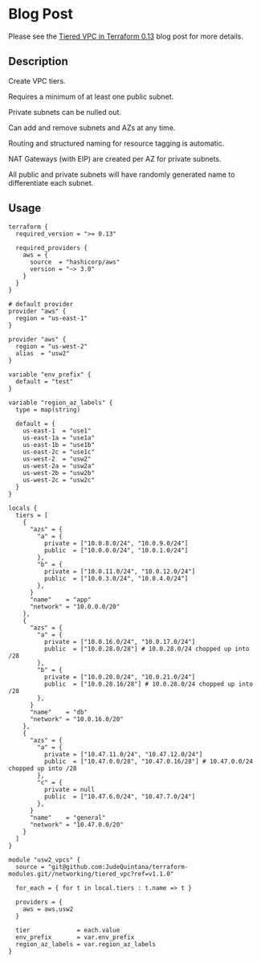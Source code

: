 # Blog Post
Please see the [Tiered VPC in Terraform
0.13](https://jq1.io/posts/tiered_vpc) blog post for more
details.

## Description
Create VPC tiers.

Requires a minimum of at least one public subnet.

Private subnets can be nulled out.

Can add and remove subnets and AZs at any time.

Routing and structured naming for resource tagging is automatic.

NAT Gateways (with EIP) are created per AZ for private subnets.

All public and private subnets will have randomly generated name to differentiate each subnet.

## Usage
```
terraform {
  required_version = ">= 0.13"

  required_providers {
    aws = {
      source  = "hashicorp/aws"
      version = "~> 3.0"
    }
  }
}

# default provider
provider "aws" {
  region = "us-east-1"
}

provider "aws" {
  region = "us-west-2"
  alias  = "usw2"
}

variable "env_prefix" {
  default = "test"
}

variable "region_az_labels" {
  type = map(string)

  default = {
    us-east-1  = "use1"
    us-east-1a = "use1a"
    us-east-1b = "use1b"
    us-east-2c = "use1c"
    us-west-2  = "usw2"
    us-west-2a = "usw2a"
    us-west-2b = "usw2b"
    us-west-2c = "usw2c"
  }
}

locals {
  tiers = [
    {
      "azs" = {
        "a" = {
          private = ["10.0.8.0/24", "10.0.9.0/24"]
          public  = ["10.0.0.0/24", "10.0.1.0/24"]
        },
        "b" = {
          private = ["10.0.11.0/24", "10.0.12.0/24"]
          public  = ["10.0.3.0/24", "10.0.4.0/24"]
        },
      }
      "name"    = "app"
      "network" = "10.0.0.0/20"
    },
    {
      "azs" = {
        "a" = {
          private = ["10.0.16.0/24", "10.0.17.0/24"]
          public  = ["10.0.28.0/28"] # 10.0.28.0/24 chopped up into /28
        },
        "b" = {
          private = ["10.0.20.0/24", "10.0.21.0/24"]
          public  = ["10.0.28.16/28"] # 10.0.28.0/24 chopped up into /28
        },
      }
      "name"    = "db"
      "network" = "10.0.16.0/20"
    },
    {
      "azs" = {
        "a" = {
          private = ["10.47.11.0/24", "10.47.12.0/24"]
          public  = ["10.47.0.0/28", "10.47.0.16/28"] # 10.47.0.0/24 chopped up into /28
        },
        "c" = {
          private = null
          public  = ["10.47.6.0/24", "10.47.7.0/24"]
        },
      }
      "name"    = "general"
      "network" = "10.47.0.0/20"
    }
  ]
}

module "usw2_vpcs" {
  source = "git@github.com:JudeQuintana/terraform-modules.git//networking/tiered_vpc?ref=v1.1.0"

  for_each = { for t in local.tiers : t.name => t }

  providers = {
    aws = aws.usw2
  }

  tier             = each.value
  env_prefix       = var.env_prefix
  region_az_labels = var.region_az_labels
}

```
